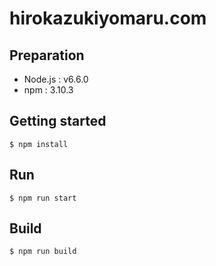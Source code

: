 # hirokazukiyomaru.com

## Preparation

* Node.js	: v6.6.0
* npm	: 3.10.3

## Getting started

```
$ npm install
```

## Run

```
$ npm run start
```

## Build

```
$ npm run build
```
